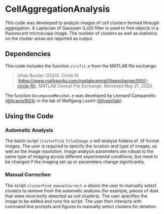 # CellAggregationAnalysis
This code was developed to analyze images of cell clusters formed through aggregation.  A Laplacian of Gaussian (LoG) filter is used to find objects in a fluorescent microscope image.  The number of clusters as well as statistics on the cluster areas are reported as output.

## Dependencies
This code includes the function `circfit.m` from the MATLAB file exchange:
> Izhak Bucher (2020). Circle fit (https://www.mathworks.com/matlabcentral/fileexchange/5557-circle-fit), MATLAB Central File Exchange. Retrieved May 21, 2020.

The function `DecomposedMexiHat.m` was developed by Leonard Campanello ([@ljcamp1624](https://github.com/ljcamp1624)) in the lab of Wolfgang Losert ([@losertlab](https://github.com/losertlab)).

## Using the Code
### Automatic Analysis
The batch script `clusterFind_TiledImage.m` will analyze folders of .tif format images.  The user is required to specify the location and type of images, as well as the image resolution.  Image analysis parameters are robust to the same type of imaging across different experimental conditions, but need to be changed if the imaging set up or parameters change significantly.

### Manual Correction
The script `clusterFind_manualCorrect.m` allows the user to manually select clusters to remove from the automatic analysis (for example, pieces of dust that were incorrectly detected as cell clusters).  The user specifies the image to be edited and runs the script.  The user then interacts with command line prompts and figures to manually select clusters for deletion.
